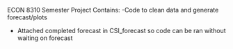 ECON 8310 Semester Project 
Contains: 
  -Code to clean data and generate forecast/plots 
  - Attached completed forecast in CSI_forecast so code can be ran without waiting on forecast
